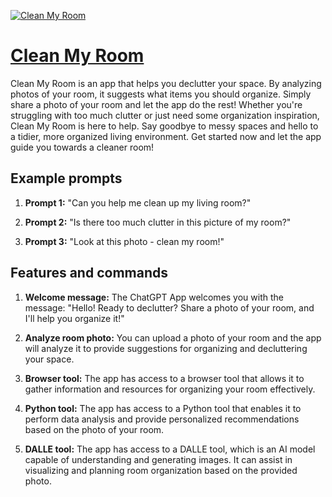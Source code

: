 [![Clean My Room](https://files.oaiusercontent.com/file-zRClgWnR9dU6HRJoW2B31orn?se=2123-10-17T09%3A02%3A56Z&sp=r&sv=2021-08-06&sr=b&rscc=max-age%3D31536000%2C%20immutable&rscd=attachment%3B%20filename%3Dc095ff67-b0e6-4a2f-9242-c7d45ee15f2a.png&sig=2oWYO5k2JHRg9j13aMJan2LdPAqG3aUQaDf007ZERxk%3D)](https://chat.openai.com/g/g-ipptjb2Xz-clean-my-room)

# [Clean My Room](https://chat.openai.com/g/g-ipptjb2Xz-clean-my-room)

Clean My Room is an app that helps you declutter your space. By analyzing photos of your room, it suggests what items you should organize. Simply share a photo of your room and let the app do the rest! Whether you're struggling with too much clutter or just need some organization inspiration, Clean My Room is here to help. Say goodbye to messy spaces and hello to a tidier, more organized living environment. Get started now and let the app guide you towards a cleaner room!

## Example prompts

1. **Prompt 1:** "Can you help me clean up my living room?"

2. **Prompt 2:** "Is there too much clutter in this picture of my room?"

3. **Prompt 3:** "Look at this photo - clean my room!"

## Features and commands

1. **Welcome message:** The ChatGPT App welcomes you with the message: "Hello! Ready to declutter? Share a photo of your room, and I'll help you organize it!"

2. **Analyze room photo:** You can upload a photo of your room and the app will analyze it to provide suggestions for organizing and decluttering your space.

3. **Browser tool:** The app has access to a browser tool that allows it to gather information and resources for organizing your room effectively.

4. **Python tool:** The app has access to a Python tool that enables it to perform data analysis and provide personalized recommendations based on the photo of your room.

5. **DALLE tool:** The app has access to a DALLE tool, which is an AI model capable of understanding and generating images. It can assist in visualizing and planning room organization based on the provided photo.